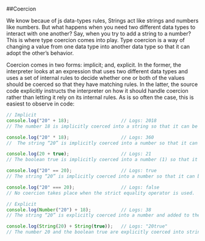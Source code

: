 ##Coercion

We know becaue of js data-types rules, Strings act like strings and numbers like numbers. But what happens when you need two different data types to interact with one another? Say, when you try to add a string to a number? This is where type coercion comes into play. Type coercion is a way of changing a value from one data type into another data type so that it can adopt the other’s behavior.

Coercion comes in two forms: implicit; and, explicit. In the former, the interpreter looks at an expression that uses two different data types and uses a set of internal rules to decide whether one or both of the values should be coerced so that they have matching rules. In the latter, the source code explicitly instructs the interpreter on how it should handle coercion rather than letting it rely on its internal rules. As is so often the case, this is easiest to observe in code:

```js
// Implicit
console.log("20" + 18);                   // Logs: 2018
// The number 18 is implicitly coerced into a string so that it can be concatenated onto the string “20”.

console.log("20" * 18);                   // Logs: 360
//  The string “20” is implicitly coerced into a number so that it can be multiplied by the number 18.

console.log(20 + true);                   // Logs: 21
// The boolean true is implicitly coerced into a number (1) so that it can be added to the number 20.

console.log("20" == 20);                  // Logs: true
// The string “20” is implicitly coerced into a number so that it can be tested by loose equality against the number 20.

console.log("20" === 20);                 // Logs: false
// No coercion takes place when the strict equality operator is used.

// Explicit
console.log(Number("20") + 18);           // Logs: 38
// The string “20” is explicitly coerced into a number and added to the number 18 (giving us a different result than the implicit coercion version of this expression on line 2).

console.log(String(20) + String(true));   // Logs: "20true"
// The number 20 and the boolean true are explicitly coerced into strings and concatenated (giving us a different result than the implicit coercion version of this expression on line 4.)



```